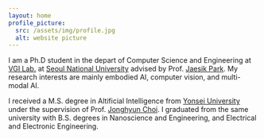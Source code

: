 ```yaml
---
layout: home
profile_picture:
  src: /assets/img/profile.jpg
  alt: website picture
---
```


<p>
  I am a Ph.D student in the depart of Computer Science and Engineering at <a href="https://jaesik.info/lab">VGI Lab.</a> at <a href="https://www.snu.ac.kr/">Seoul National University</a> advised by Prof. <a href="https://jaesik.info/">Jaesik Park</a>. My research interests are mainly embodied AI, computer vision, and multi-modal AI.
</p>

<p>
  I received a M.S. degree in Altificial Intelligence from <a href="https://www.yonsei.ac.kr/sc/index.jsp">Yonsei University</a> under the supervision of Prof. <a href="https://ppolon.github.io/">Jonghyun Choi</a>. I graduated from the same university with B.S. degrees in Nanoscience and Engineering, and Electrical and Electronic Engineering.
</p>
